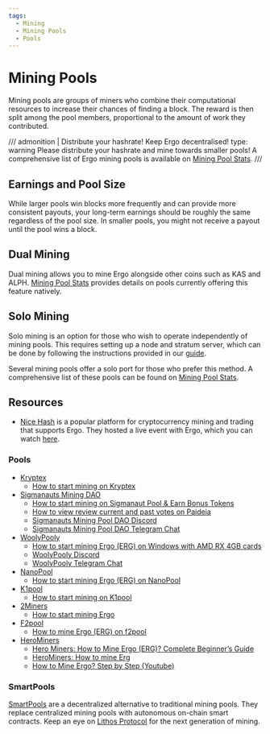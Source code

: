 ```yaml
---
tags:
  - Mining
  - Mining Pools
  - Pools
---
```


# Mining Pools

Mining pools are groups of miners who combine their computational resources to increase their chances of finding a block. The reward is then split among the pool members, proportional to the amount of work they contributed. 



/// admonition | Distribute your hashrate! Keep Ergo decentralised!
    type: warning
Please distribute your hashrate and mine towards smaller pools! A comprehensive list of Ergo mining pools is available on [Mining Pool Stats](https://miningpoolstats.stream/ergo). 
///

## Earnings and Pool Size

While larger pools win blocks more frequently and can provide more consistent payouts, your long-term earnings should be roughly the same regardless of the pool size. In smaller pools, you might not receive a payout until the pool wins a block.

## Dual Mining

Dual mining allows you to mine Ergo alongside other coins such as KAS and ALPH. [Mining Pool Stats](https://miningpoolstats.stream/ergo) provides details on pools currently offering this feature natively.

## Solo Mining

Solo mining is an option for those who wish to operate independently of mining pools. This requires setting up a node and stratum server, which can be done by following the instructions provided in our [guide](pool.md).

Several mining pools offer a solo port for those who prefer this method. A comprehensive list of these pools can be found on [Mining Pool Stats](https://miningpoolstats.stream/ergo).

## Resources

- [Nice Hash](https://www.nicehash.com/) is a popular platform for cryptocurrency mining and trading that supports Ergo. They hosted a live event with Ergo, which you can watch [here](https://www.nicehash.com/blog/post/join-us-live-with-ergo-on-nice-talk-on-the-29th).

### Pools

- [Kryptex](https://pool.kryptex.com/erg)
    - [How to start mining on Kryptex](https://pool.kryptex.com/articles/how-to-mine-ergo-en)
- [Sigmanauts Mining DAO](https://sigmanauts.com/mining/)
    - [How to start mining on Sigmanaut Pool & Earn Bonus Tokens](https://sigmanauts.com/mining/)
    - [How to view review current and past votes on Paideia](https://app.paideia.im/sigmanautsminingdao)
    - [Sigmanauts Mining Pool DAO Discord](https://discord.gg/cZMwX347Dx)
    - [Sigmanauts Mining Pool DAO Telegram Chat](https://t.me/+TPc9MRparGFjZjYx) 
- [WoolyPooly](https://woolypooly.com/en/coin/erg)
    - [How to start mining Ergo (ERG) on Windows with AMD RX 4GB cards](https://www.youtube.com/watch?v=47eBVIjWYqY)
    - [WoolyPooly Discord](https://woolypooly.com/discord)
    - [WoolyPooly Telegram Chat](https://woolypooly.com/telegram)
- [NanoPool](https://ergo.nanopool.org/)
    - [How to start mining Ergo (ERG) on NanoPool](https://help.nanopool.org/hc/en-us/categories/4896043358365-Ergo-ERG-pool)
- [K1pool](https://k1pool.com/pool/erg)
    - [How to start mining on K1pool](https://k1pool.com/pool/erg/how-to-start)
- [2Miners](https://2miners.com/erg-mining-pool)
    - [How to start mining Ergo](https://erg.2miners.com/help)
- [F2pool](https://www.f2pool.com/?_ga=2.253802568.1957310317.1634436769-1506845288.1634436769)
    - [How to mine Ergo (ERG) on f2pool](https://f2pool.io/mining/guides/how-to-mine-ergo/)
- [HeroMiners](https://ergo.herominers.com/)
    - [Hero Miners: How to Mine Ergo (ERG)? Complete Beginner’s Guide](https://herominers.medium.com/how-to-mine-ergo-erg-complete-beginners-guide-608a87e89ed6)
    - [HeroMiners: How to mine Erg](https://ergo.herominers.com/#how-to-mine-ergo-erg)
    - [How to Mine Ergo? Step by Step (Youtube)](https://www.youtube.com/watch?v=4SnpCF67kyc)

### SmartPools

[SmartPools](smartpools.md) are a decentralized alternative to traditional mining pools. They replace centralized mining pools with autonomous on-chain smart contracts. Keep an eye on [Lithos Protocol](lithos.md) for the next generation of mining.
